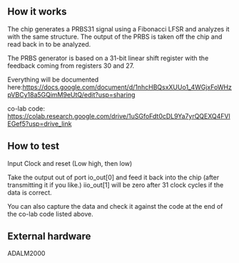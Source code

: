 <!---

This file is used to generate your project datasheet. Please fill in the information below and delete any unused
sections.

You can also include images in this folder and reference them in the markdown. Each image must be less than
512 kb in size, and the combined size of all images must be less than 1 MB.
-->

## How it works

The chip generates a PRBS31 signal using a Fibonacci LFSR and analyzes it with the same structure. The output of the PRBS is taken off the chip and read back in to be analyzed.  

The PRBS generator is based on a 31-bit linear shift register with the feedback coming from registers 30 and 27.

Everything will be documented here:https://docs.google.com/document/d/1nhcHBQsxXUUo1_4WGjxFoWHzpVBCy18a5GQimM9eUtQ/edit?usp=sharing

co-lab code: https://colab.research.google.com/drive/1uSGfoFdt0cDL9Ya7yrQQEXQ4FVlEGef5?usp=drive_link

## How to test

Input Clock and reset (Low high, then low)

Take the output out of port io_out[0] and feed it back into the chip (after transmitting it if you like.) iio_out[1] will be zero after 31 clock cycles  if the data is correct.

You can also capture the data and check it against the code at the end of the co-lab code listed above.
## External hardware
ADALM2000
